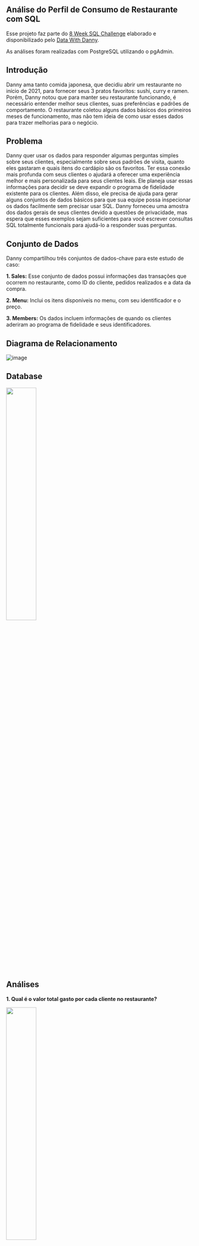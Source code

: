 ## Análise do Perfil de Consumo de Restaurante com SQL

Esse projeto faz parte do [8 Week SQL Challenge](https://8weeksqlchallenge.com/) elaborado e disponibilizado pelo [Data With Danny](https://www.datawithdanny.com/).

As análises foram realizadas com PostgreSQL utilizando o pgAdmin. 

## Introdução

Danny ama tanto comida japonesa, que decidiu abrir um restaurante no início de 2021, para fornecer seus 3 pratos favoritos: sushi, curry e ramen.
Porém, Danny notou que para manter seu restaurante funcionando, é necessário entender melhor seus clientes, suas preferências e padrões de comportamento.
O restaurante coletou alguns dados básicos dos primeiros meses de funcionamento, mas não tem ideia de como usar esses dados para trazer melhorias para o negócio.

## Problema

Danny quer usar os dados para responder algumas perguntas simples sobre seus clientes, especialmente sobre seus padrões de visita, quanto eles gastaram e quais itens do cardápio são os favoritos. Ter essa conexão mais profunda com seus clientes o ajudará a oferecer uma experiência melhor e mais personalizada para seus clientes leais.
Ele planeja usar essas informações para decidir se deve expandir o programa de fidelidade existente para os clientes. Além disso, ele precisa de ajuda para gerar alguns conjuntos de dados básicos para que sua equipe possa inspecionar os dados facilmente sem precisar usar SQL.
Danny forneceu uma amostra dos dados gerais de seus clientes devido a questões de privacidade, mas espera que esses exemplos sejam suficientes para você escrever consultas SQL totalmente funcionais para ajudá-lo a responder suas perguntas.

## Conjunto de Dados

Danny compartilhou três conjuntos de dados-chave para este estudo de caso: 

**1. Sales:** Esse conjunto de dados possui informações das transações que ocorrem no restaurante, como ID do cliente, pedidos realizados e a data da compra.

**2. Menu:** Inclui os itens disponíveis no menu, com seu identificador e o preço.

**3. Members:** Os dados incluem informações de quando os clientes aderiram ao programa de fidelidade e seus identificadores.

## Diagrama de Relacionamento
![image](https://github.com/FernandaMP/project-dannys-dinner/assets/110065859/a97af4a3-4c1b-4209-b908-8af5dbc3a8b2)

## Database

<img src="https://github.com/FernandaMP/project-dannys-dinner/assets/110065859/8a276b2e-5f48-408a-bf7a-42d8aec83ebd" width="40%"/>

## Análises

**1. Qual é o valor total gasto por cada cliente no restaurante?**

<div align='left'>
<img src="https://github.com/FernandaMP/project-dannys-dinner/assets/110065859/7c43df0b-1e57-4a98-8b38-35f51c90af86" width="40%"/>
</div>

<img src="https://github.com/FernandaMP/project-dannys-dinner/assets/110065859/8d6a39e0-6f16-4c85-bfe4-9f56936d74a5" width="40%"/>

&nbsp;

**2. Quantos dias cada cliente visitou o restaurante?**

<div align='left'>
<img src="https://github.com/FernandaMP/project-dannys-dinner/assets/110065859/24cb91da-c864-42ef-952a-2691c3c96e10" width="40%"/>
</div>

<img src="https://github.com/FernandaMP/project-dannys-dinner/assets/110065859/56d1e820-1694-4594-8094-20c5683e34b3" width="40%"/>

&nbsp;

**3. Qual foi o primeiro item do cardápio comprado por cada cliente?**

<div align='left'>
<img src="https://github.com/FernandaMP/project-dannys-dinner/assets/110065859/53526183-73ad-4e81-b107-03acf5713b61" width="60%"/>
</div>

<img src="https://github.com/FernandaMP/project-dannys-dinner/assets/110065859/b2b86158-d58a-4955-a9e2-c9844da8dd58" width="60%"/>

&nbsp;

**4. Qual é o item mais comprado no cardápio e quantas vezes foi pedido por todos os clientes?**

<div align='left'>
<img src="https://github.com/FernandaMP/project-dannys-dinner/assets/110065859/e500e120-610f-4a26-b985-dc2cb9608ee1" width="60%"/>
</div>

&nbsp;

**Item mais comprado do cardápio**

<img src="https://github.com/FernandaMP/project-dannys-dinner/assets/110065859/b0f5195d-f83c-4345-a498-7e9e8d710daf" width="60%"/>

&nbsp;

**Itens comprados por clientes**

<img src="https://github.com/FernandaMP/project-dannys-dinner/assets/110065859/2d8dea0e-3bd8-4bd9-b7ab-cb60438388a9" width="60%"/>

&nbsp;

**5. Qual item foi mais popular para cada cliente?**

<div align='left'>
<img src="https://github.com/FernandaMP/project-dannys-dinner/assets/110065859/7119a8bc-fdaa-4001-8ea1-d766effa2494" width="40%"/>
</div>

<img src="https://github.com/FernandaMP/project-dannys-dinner/assets/110065859/f0f81bf5-f24c-4665-8ff6-86b0dade5f77" width="40%"/>

&nbsp;

**6. Qual foi o primeiro item adquirido por cada cliente após tornar-se membro?**

<div align='left'>
<img src="https://github.com/FernandaMP/project-dannys-dinner/assets/110065859/75d44105-2492-4088-8ce9-952ccf8855e4" width="60%"/>
</div>

<img src="https://github.com/FernandaMP/project-dannys-dinner/assets/110065859/3fdab66c-03ba-49e0-921c-d1a6903b743f" width="60%"/>

&nbsp;

**7. Qual item foi adquirido antes de o cliente se tornar um membro?**

<div align='left'>
<img src="https://github.com/FernandaMP/project-dannys-dinner/assets/110065859/bd62d1c9-a2b8-4946-a79d-327e047c1cf6" width="60%"/>
</div>

<img src="https://github.com/FernandaMP/project-dannys-dinner/assets/110065859/763e7f9d-fb5e-4812-9fc0-5f2b2ee4b57e" width="60%"/>

&nbsp;

**8. Qual é o total de itens e valor gasto por cada membro antes de se tornarem membros?**

<div align='left'>
<img src="https://github.com/FernandaMP/project-dannys-dinner/assets/110065859/5f5f530f-61fe-42b2-b990-660ee0973824" width="40%"/>
</div>

<img src="https://github.com/FernandaMP/project-dannys-dinner/assets/110065859/e351b72c-35c4-46e1-b248-35f998ecc73f" width="40%"/>

&nbsp;

**9. Se cada $1 gasto equivale a 10 pontos e o sushi tem um multiplicador de pontos de 2x, quantos pontos cada cliente teria?**

<div align='left'>
<img src="https://github.com/FernandaMP/project-dannys-dinner/assets/110065859/1d06e900-fa89-4680-be5e-ba5d304979b0" width="50%"/>
</div>

<img src="https://github.com/FernandaMP/project-dannys-dinner/assets/110065859/b286b7c5-e2c6-4152-9b08-0f6ffae87d19" width="50%"/>

 &nbsp;

**10. Durante a primeira semana após a adesão de um cliente ao programa (incluindo a data de inscrição), eles recebem pontos em dobro em todos os itens, não se limitando ao sushi. Ao considerar essa promoção, quantos pontos os clientes A e B acumulariam no final de janeiro?**

<div align='left'>
<img src="https://github.com/FernandaMP/project-dannys-dinner/assets/110065859/d2a7b2ca-7cf0-4c3e-b54f-51464518c699" width="40%"/>
</div>

<img src="https://github.com/FernandaMP/project-dannys-dinner/assets/110065859/3b7fe73b-c941-45ae-8765-eab0b038cf3c" width="40%"/>

&nbsp;

## Bônus

As questões a seguir estão relacionadas à criação de tabelas de dados que Danny e sua equipe podem usar para obter insights rapidamente, sem a necessidade de unir as tabelas subjacentes usando SQL.

### Join All The Things

Recrie a tabela abaixo usando os dados disponíveis:

<img src="https://github.com/FernandaMP/project-dannys-dinner/assets/110065859/0fa4ddaf-a6fd-461b-8bee-3e87620ca30e" width="50%"/>

&nbsp;

**Resultado:**

<div align='left'>
<img src="https://github.com/FernandaMP/project-dannys-dinner/assets/110065859/a52ecb2d-5d3f-41a9-8724-9f54c749605b" width="50%"/>
</div>

<img src="https://github.com/FernandaMP/project-dannys-dinner/assets/110065859/5d09a2f9-a8e3-42b5-b513-73ec4c9e634e" width="50%"/>

 ### Rank All Things

Para aprimorar a análise, Danny precisa de mais informações sobre a classificação dos produtos pelos clientes. No entanto, ele especificamente dispensa a classificação para compras de não membros, e, portanto, espera valores de classificação nulos nos registros quando os clientes ainda não fazem parte do programa de fidelidade.

<div align='left'>
<img src="https://github.com/FernandaMP/project-dannys-dinner/assets/110065859/3dbcf3ae-aa6b-44d0-8035-1d0d86345e0b" width="50%"/>
</div>
&nbsp;

**Resultado:**

<div align='left'>
<img src="https://github.com/FernandaMP/project-dannys-dinner/assets/110065859/6086f90e-e4b3-4103-8c2c-8746dc99049d" width="60%"/>
</div>

<img src="https://github.com/FernandaMP/project-dannys-dinner/assets/110065859/1c4c2334-8ec1-4f7b-bd20-0addbd0a6ef6" width="60%"/>




 

 





















